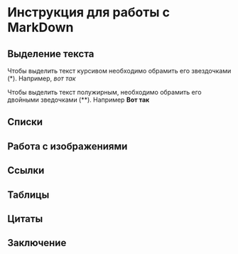# Инструкция для работы с MarkDown

## Выделение текста

Чтобы выделить текст курсивом необходимо обрамить его звездочками (*). Например, *вот так*

Чтобы выделить текст полужирным, необходимо обрамить его двойными зведочками (**). Например **Вот так**

## Списки

## Работа с изображениями

## Ссылки

## Таблицы

## Цитаты

## Заключение